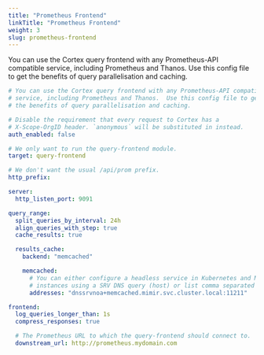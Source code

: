 ```yaml
---
title: "Prometheus Frontend"
linkTitle: "Prometheus Frontend"
weight: 3
slug: prometheus-frontend
---
```


You can use the Cortex query frontend with any Prometheus-API compatible
service, including Prometheus and Thanos. Use this config file to get
the benefits of query parallelisation and caching.

<!-- prettier-ignore-start -->
[embedmd]:# (../../configurations/prometheus-frontend.yml)
```yml
# You can use the Cortex query frontend with any Prometheus-API compatible
# service, including Prometheus and Thanos.  Use this config file to get
# the benefits of query parallelisation and caching.

# Disable the requirement that every request to Cortex has a
# X-Scope-OrgID header. `anonymous` will be substituted in instead.
auth_enabled: false

# We only want to run the query-frontend module.
target: query-frontend

# We don't want the usual /api/prom prefix.
http_prefix:

server:
  http_listen_port: 9091

query_range:
  split_queries_by_interval: 24h
  align_queries_with_step: true
  cache_results: true

  results_cache:
    backend: "memcached"

    memcached:
      # You can either configure a headless service in Kubernetes and Mimir will discover the individual
      # instances using a SRV DNS query (host) or list comma separated memcached addresses.
      addresses: "dnssrvnoa+memcached.mimir.svc.cluster.local:11211"

frontend:
  log_queries_longer_than: 1s
  compress_responses: true

  # The Prometheus URL to which the query-frontend should connect to.
  downstream_url: http://prometheus.mydomain.com
```
<!-- prettier-ignore-end -->
